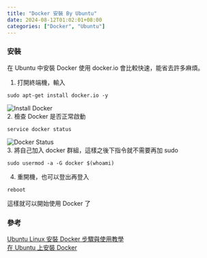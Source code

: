 ```yaml
---
title: "Docker 安裝 By Ubuntu"
date: 2024-08-12T01:02:01+08:00
categories: ["Docker", "Ubuntu"]
---
```

### 安裝
在 Ubuntu 中安裝 Docker 使用 docker.io 會比較快速，能省去許多麻煩。  
1. 打開終端機，輸入  
```shell
sudo apt-get install docker.io -y
```
![Install Docker](/images/Docker/Install.jpg "Install Docker")  
2. 檢查 Docker 是否正常啟動
```shell
service docker status
```
![Docker Status](/images/Docker/Docker_Status.jpg "Docker Status")  
3. 將自己加入 docker 群組，這樣之後下指令就不需要再加 sudo
```shell
sudo usermod -a -G docker $(whoami)
```
4. 重開機，也可以登出再登入
```shell
reboot
```
這樣就可以開始使用 Docker 了

### 參考
[Ubuntu Linux 安裝 Docker 步驟與使用教學](https://blog.gtwang.org/virtualization/ubuntu-linux-install-docker-tutorial/)  
[在 Ubuntu 上安裝 Docker](https://how.wtf/installing-docker-on-ubuntu.html)  